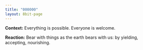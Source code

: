 ```yaml
---
title: "000000"
layout: 8bit-page
---
```


**Context:** Everything is possible. Everyone is welcome.

**Reaction:** Bear with things as the earth bears with us: by yielding, accepting, nourishing.